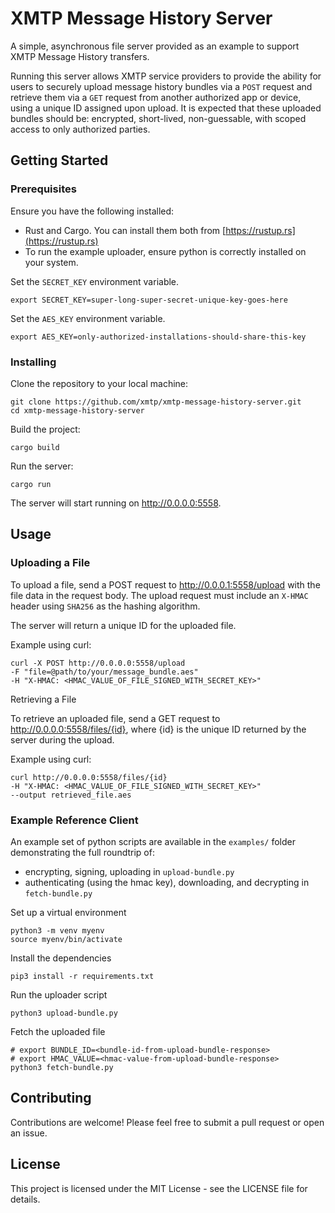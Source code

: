 # XMTP Message History Server

A simple, asynchronous file server provided as an example to support XMTP Message History transfers. 

Running this server allows XMTP service providers to provide the ability for users to securely upload message history bundles via a `POST` request and retrieve them via a `GET` request from another authorized app or device, using a unique ID assigned upon upload.   It is expected that these uploaded bundles should be: encrypted, short-lived, non-guessable, with scoped access to only authorized parties.

## Getting Started

### Prerequisites

Ensure you have the following installed:

- Rust and Cargo. You can install them both from [https://rustup.rs](https://rustup.rs)
- To run the example uploader, ensure python is correctly installed on your system.

Set the `SECRET_KEY` environment variable.

    export SECRET_KEY=super-long-super-secret-unique-key-goes-here

Set the `AES_KEY` environment variable.

    export AES_KEY=only-authorized-installations-should-share-this-key
 

### Installing

Clone the repository to your local machine:

    git clone https://github.com/xmtp/xmtp-message-history-server.git
    cd xmtp-message-history-server

Build the project:

    cargo build

Run the server:

    cargo run

The server will start running on http://0.0.0.0:5558.

## Usage

### Uploading a File

To upload a file, send a POST request to http://0.0.0.1:5558/upload with the file data in the request body.  The upload request must include an `X-HMAC` header using `SHA256` as the hashing algorithm.

The server will return a unique ID for the uploaded file.

Example using curl:

    curl -X POST http://0.0.0.0:5558/upload
    -F "file=@path/to/your/message_bundle.aes"
    -H "X-HMAC: <HMAC_VALUE_OF_FILE_SIGNED_WITH_SECRET_KEY>"

Retrieving a File

To retrieve an uploaded file, send a GET request to http://0.0.0.0:5558/files/{id}, where {id} is the unique ID returned by the server during the upload.

Example using curl:

    curl http://0.0.0.0:5558/files/{id} 
    -H "X-HMAC: <HMAC_VALUE_OF_FILE_SIGNED_WITH_SECRET_KEY>" 
    --output retrieved_file.aes


### Example Reference Client  

An example set of python scripts are available in the `examples/` folder demonstrating the full roundtrip of:
- encrypting, signing, uploading in `upload-bundle.py`
- authenticating (using the hmac key), downloading, and decrypting in `fetch-bundle.py` 

Set up a virtual environment

    python3 -m venv myenv
    source myenv/bin/activate

Install the dependencies

    pip3 install -r requirements.txt

Run the uploader script

    python3 upload-bundle.py

Fetch the uploaded file 

    # export BUNDLE_ID=<bundle-id-from-upload-bundle-response>
    # export HMAC_VALUE=<hmac-value-from-upload-bundle-response>
    python3 fetch-bundle.py

## Contributing

Contributions are welcome! Please feel free to submit a pull request or open an issue.

## License

This project is licensed under the MIT License - see the LICENSE file for details.
